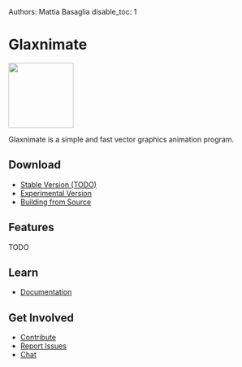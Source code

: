 Authors: Mattia Basaglia
disable_toc: 1

<style>
.container
{
    text-align: center;
}

[role="main"] ul
{
    display: flex;
    list-style: none;
    justify-content: center;
    padding: 0;
    margin: 1.5em 0;
}

[role="main"] ul li a
{
    background: #008cba;
    color: #fff;
    padding: 1ex;
    border-radius: 5px;
    margin: 0 1ex;
}

[role="main"] ul li a:hover,
[role="main"] ul li a:focus
{
    background: #00526e;
    text-decoration: none;
}
[role="main"] ul li a:focus
{
    outline: thin dotted #008cba;
    outline-offset: 5px;
}
</style>

# Glaxnimate

<img src="/img/logo.svg" width="128" />

Glaxnimate is a simple and fast vector graphics animation program.


## Download

* [Stable Version (TODO)](download.md#stable-releases)
* [Experimental Version](download.md#development-snapshots)
* [Building from Source](contributing/read_me.md)

## Features

TODO

## Learn

* [Documentation](ui/index.md)

## Get Involved

* [Contribute](contributing/index.md)
* [Report Issues](https://gitlab.com/mattia.basaglia/glaxnimate/-/issues)
* [Chat](https://t.me/Glaxnimate)
